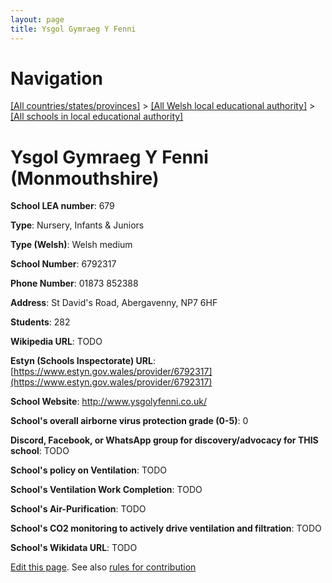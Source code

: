 ```yaml
---
layout: page
title: Ysgol Gymraeg Y Fenni
---
```

# Navigation

[[All countries/states/provinces]](../../..) > [[All Welsh local educational authority]](../..) > [[All schools in local educational authority]](..)

# Ysgol Gymraeg Y Fenni (Monmouthshire)

**School LEA number**: 679

**Type**: Nursery, Infants & Juniors

**Type (Welsh)**: Welsh medium

**School Number**: 6792317

**Phone Number**: 01873 852388

**Address**: St David's Road, Abergavenny, NP7 6HF

**Students**: 282

**Wikipedia URL**: TODO

**Estyn (Schools Inspectorate) URL**: [https://www.estyn.gov.wales/provider/6792317](https://www.estyn.gov.wales/provider/6792317)

**School Website**: http://www.ysgolyfenni.co.uk/

**School's overall airborne virus protection grade (0-5)**: 0

**Discord, Facebook, or WhatsApp group for discovery/advocacy for THIS school**: TODO

**School's policy on Ventilation**: TODO

**School's Ventilation Work Completion**: TODO

**School's Air-Purification**: TODO

**School's CO2 monitoring to actively drive ventilation and filtration**: TODO

**School's Wikidata URL**: TODO




[Edit this page](https://github.com/VentilationProject/Wales/edit/prif/./Monmouthshire/Ysgol_Gymraeg_Y_Fenni.md). See also [rules for contribution](../../../contribution-rules/)